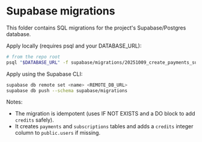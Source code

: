 Supabase migrations
===================

This folder contains SQL migrations for the project's Supabase/Postgres database.

Apply locally (requires psql and your DATABASE_URL):

```bash
# from the repo root
psql "$DATABASE_URL" -f supabase/migrations/20251009_create_payments_subscriptions.sql
```

Apply using the Supabase CLI:

```bash
supabase db remote set <name> <REMOTE_DB_URL>
supabase db push --schema supabase/migrations
```

Notes:
- The migration is idempotent (uses IF NOT EXISTS and a DO block to add `credits` safely).
- It creates `payments` and `subscriptions` tables and adds a `credits` integer column to `public.users` if missing.
